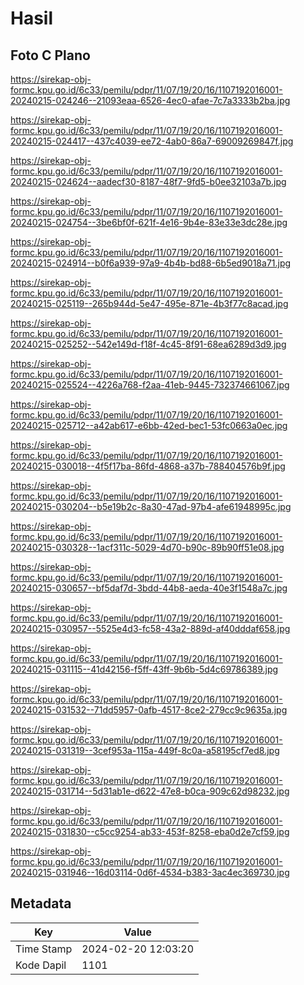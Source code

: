 # Hasil

## Foto C Plano

https://sirekap-obj-formc.kpu.go.id/6c33/pemilu/pdpr/11/07/19/20/16/1107192016001-20240215-024246--21093eaa-6526-4ec0-afae-7c7a3333b2ba.jpg

https://sirekap-obj-formc.kpu.go.id/6c33/pemilu/pdpr/11/07/19/20/16/1107192016001-20240215-024417--437c4039-ee72-4ab0-86a7-69009269847f.jpg

https://sirekap-obj-formc.kpu.go.id/6c33/pemilu/pdpr/11/07/19/20/16/1107192016001-20240215-024624--aadecf30-8187-48f7-9fd5-b0ee32103a7b.jpg

https://sirekap-obj-formc.kpu.go.id/6c33/pemilu/pdpr/11/07/19/20/16/1107192016001-20240215-024754--3be6bf0f-621f-4e16-9b4e-83e33e3dc28e.jpg

https://sirekap-obj-formc.kpu.go.id/6c33/pemilu/pdpr/11/07/19/20/16/1107192016001-20240215-024914--b0f6a939-97a9-4b4b-bd88-6b5ed9018a71.jpg

https://sirekap-obj-formc.kpu.go.id/6c33/pemilu/pdpr/11/07/19/20/16/1107192016001-20240215-025119--265b944d-5e47-495e-871e-4b3f77c8acad.jpg

https://sirekap-obj-formc.kpu.go.id/6c33/pemilu/pdpr/11/07/19/20/16/1107192016001-20240215-025252--542e149d-f18f-4c45-8f91-68ea6289d3d9.jpg

https://sirekap-obj-formc.kpu.go.id/6c33/pemilu/pdpr/11/07/19/20/16/1107192016001-20240215-025524--4226a768-f2aa-41eb-9445-732374661067.jpg

https://sirekap-obj-formc.kpu.go.id/6c33/pemilu/pdpr/11/07/19/20/16/1107192016001-20240215-025712--a42ab617-e6bb-42ed-bec1-53fc0663a0ec.jpg

https://sirekap-obj-formc.kpu.go.id/6c33/pemilu/pdpr/11/07/19/20/16/1107192016001-20240215-030018--4f5f17ba-86fd-4868-a37b-788404576b9f.jpg

https://sirekap-obj-formc.kpu.go.id/6c33/pemilu/pdpr/11/07/19/20/16/1107192016001-20240215-030204--b5e19b2c-8a30-47ad-97b4-afe61948995c.jpg

https://sirekap-obj-formc.kpu.go.id/6c33/pemilu/pdpr/11/07/19/20/16/1107192016001-20240215-030328--1acf311c-5029-4d70-b90c-89b90ff51e08.jpg

https://sirekap-obj-formc.kpu.go.id/6c33/pemilu/pdpr/11/07/19/20/16/1107192016001-20240215-030657--bf5daf7d-3bdd-44b8-aeda-40e3f1548a7c.jpg

https://sirekap-obj-formc.kpu.go.id/6c33/pemilu/pdpr/11/07/19/20/16/1107192016001-20240215-030957--5525e4d3-fc58-43a2-889d-af40dddaf658.jpg

https://sirekap-obj-formc.kpu.go.id/6c33/pemilu/pdpr/11/07/19/20/16/1107192016001-20240215-031115--41d42156-f5ff-43ff-9b6b-5d4c69786389.jpg

https://sirekap-obj-formc.kpu.go.id/6c33/pemilu/pdpr/11/07/19/20/16/1107192016001-20240215-031532--71dd5957-0afb-4517-8ce2-279cc9c9635a.jpg

https://sirekap-obj-formc.kpu.go.id/6c33/pemilu/pdpr/11/07/19/20/16/1107192016001-20240215-031319--3cef953a-115a-449f-8c0a-a58195cf7ed8.jpg

https://sirekap-obj-formc.kpu.go.id/6c33/pemilu/pdpr/11/07/19/20/16/1107192016001-20240215-031714--5d31ab1e-d622-47e8-b0ca-909c62d98232.jpg

https://sirekap-obj-formc.kpu.go.id/6c33/pemilu/pdpr/11/07/19/20/16/1107192016001-20240215-031830--c5cc9254-ab33-453f-8258-eba0d2e7cf59.jpg

https://sirekap-obj-formc.kpu.go.id/6c33/pemilu/pdpr/11/07/19/20/16/1107192016001-20240215-031946--16d03114-0d6f-4534-b383-3ac4ec369730.jpg


## Metadata

| Key        | Value               |
| ---------- | ------------------- |
| Time Stamp | 2024-02-20 12:03:20 |
| Kode Dapil | 1101                |



